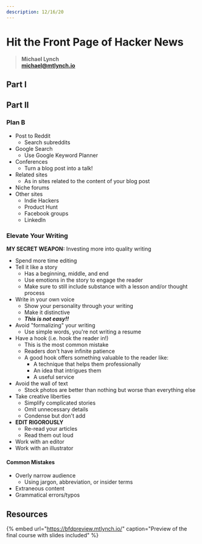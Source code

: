 ```yaml
---
description: 12/16/20
---
```


# Hit the Front Page of Hacker News

> **Michael Lynch  
> michael@mtlynch.io**

## Part I



## Part II

### Plan B

* Post to Reddit
  * Search subreddits
* Google Search
  * Use Google Keyword Planner
* Conferences
  * Turn a blog post into a talk!
* Related sites
  * As in sites related to the content of your blog post
* Niche forums
* Other sites
  * Indie Hackers
  * Product Hunt
  * Facebook groups
  * LinkedIn

### Elevate Your Writing

**MY SECRET WEAPON:** Investing more into quality writing

* Spend more time editing
* Tell it like a story
  * Has a beginning, middle, and end
  * Use emotions in the story to engage the reader
  * Make sure to still include substance with a lesson and/or thought process
* Write in your own voice
  * Show your personality through your writing
  * Make it distinctive
  * _**This is not easy!!**_
* Avoid "formalizing" your writing
  * Use simple words, you're not writing a resume
* Have a hook \(i.e. hook the reader in!\)
  * This is the most common mistake
  * Readers don't have infinite patience
  * A good hook offers something valuable to the reader like:
    * A technique that helps them professionally
    * An idea that intrigues them
    * A useful service
* Avoid the wall of text
  * Stock photos are better than nothing but worse than everything else
* Take creative liberties
  * Simplify complicated stories
  * Omit unnecessary details
  * Condense but don't add
* **EDIT RIGOROUSLY**
  * Re-read your articles
  * Read them out loud
* Work with an editor
* Work with an illustrator

#### Common Mistakes

* Overly narrow audience
  * Using jargon, abbreviation, or insider terms
* Extraneous content
* Grammatical errors/typos

## Resources

{% embed url="https://bfdpreview.mtlynch.io/" caption="Preview of the final course with slides included" %}

